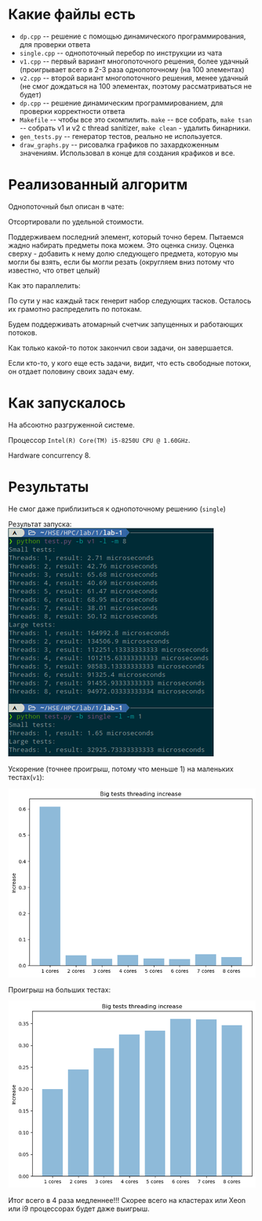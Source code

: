# Какие файлы есть
* `dp.cpp` -- решение с помощью динамического программирования, для проверки ответа
* `single.cpp` -- однопоточный перебор по инструкции из чата
* `v1.cpp` -- первый вариант многопоточного решения, более удачный (проигрывает всего в 2-3 раза однопоточному (на 100 элементах)
* `v2.cpp` -- второй вариант многопоточного решения, менее удачный (не смог дождаться на 100 элементах, поэтому рассматриваться не будет)
* `dp.cpp` -- решение динамическим программированием, для проверки корректности ответа
* `Makefile` -- чтобы все это скомпилить. `make` -- все собрать, `make tsan` -- собрать v1 и v2 с thread sanitizer,  `make clean` - удалить бинарники.
* `gen_tests.py` -- генератор тестов, реально не используется.
* `draw_graphs.py` -- рисовалка графиков по захардкоженным значениям. Использовал в конце для создания крафиков и все.

# Реализованный алгоритм
Однопоточный был описан в чате:

Отсортировали по удельной стоимости.

Поддерживаем последний элемент, который точно берем. Пытаемся жадно набирать предметы пока можем. Это оценка снизу. Оценка сверху - добавить к нему долю следующего предмета, которую мы могли бы взять, если бы могли резать (округляем вниз потому что известно, что ответ целый)

Как это параллелить:

По сути у нас каждый таск генерит набор следующих тасков. Осталось их грамотно распределить по потокам.

Будем поддерживать атомарный счетчик запущенных и работающих потоков.

Как только какой-то поток закончил свои задачи, он завершается.

Если кто-то, у кого еще есть задачи, видит, что есть свободные потоки, он отдает половину своих задач ему.

# Как запускалось
На абсоютно разгруженной системе.

Процессор `Intel(R) Core(TM) i5-8250U CPU @ 1.60GHz`.

Hardware concurrency 8.

# Результаты
Не смог даже приблизиться к однопоточному решению (`single`)

Результат запуска:
![Run](Pictures/launch_results.png)

Ускорение (точнее проигрыш, потому что меньше 1) на маленьких тестах(`v1`):

![small](Pictures/small_increase.png)

Проигрыш на больших тестах:

![small](Pictures/large_increase.png)

Итог всего в 4 раза медленнее!!!
Скорее всего на кластерах или Xeon или i9 процессорах будет даже выигрыш.
